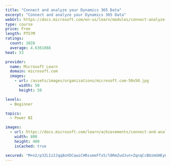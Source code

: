 ```yaml
---
title: "Connect and analyze your Dynamics 365 Data​"
excerpt: "Connect and analyze your Dynamics 365 Data​"
webUrl: https://docs.microsoft.com/en-us/learn/modules/connect-analyze-dynamics-365-data/
type: course
price: Free
length: PT57M
ratings:
  count: 1028
  average: 4.6361866
heat: 53

provider:
  name: Microsoft Learn
  domain: microsoft.com
  images:
    - url: /assets/images/organizations/microsoft.com-50x50.jpg
      width: 50
      height: 50

levels:
  - Beginner

topics:
  - Power BI

images:
  - url: https://docs.microsoft.com/learn/achievements/connect-and-analyze-your-microsoft-dynamics-365-data-social.png
    width: 800
    height: 400
    isCached: true

secured: "M+n2/p3ZLIz2Jqq8oVDCawiCHRssmeFTx5/l0RmZudJvn+ZqnqCcBUzmGHEyG9e8VPuGHbNWLD0oCiHFyGqQyjTqLmdAe68YifgR6ciFfPpSOvlU8W+bQghvCfFY+lq4Z20L3XfupMvAEnj6TYt4JJVgfxgGVW0of8RggbS8RULoKTzrjdAPPIhMerM0Cb98ZSKq+JBqDX2UYVlgK5+YNgjaQJoi8C1FIrvDAD0p6exm+plMX1HAKEQYnrJFUZ8W6dAxUdNMkVEwTOExectx5xWHv1wdxhWf44+ptVHXhsth2xQPb6peEjHx6irvN/FlJP3mwiD9bDtqUNRW1tgvkvxZKKRg8Mv7bx12wtZwkgXgt+H+zOFpbH+CpaNuinnSaaEL4ZRMM6dBFHwBh4OHuvYwJOI+3GyeMNRvdDF6rWQ=;OYoUmUUC5kj6z458vGD2LQ=="
---
```



